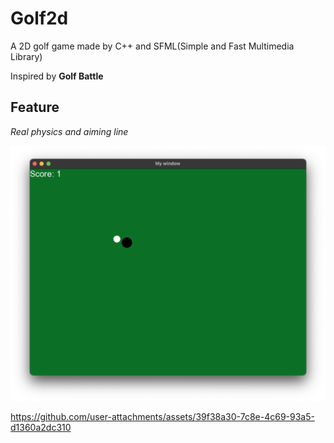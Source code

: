 # Golf2d
A 2D golf game made by C++ and SFML(Simple and Fast Multimedia Library)

Inspired by **Golf Battle**

## Feature
_Real physics and aiming line_



![demo](demo.png)




https://github.com/user-attachments/assets/39f38a30-7c8e-4c69-93a5-d1360a2dc310


